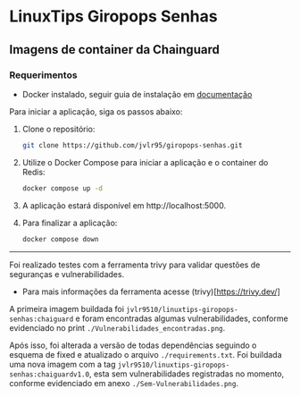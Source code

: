 # LinuxTips Giropops Senhas

## Imagens de container da Chainguard

### Requerimentos
- Docker instalado, seguir guia de instalação em [documentação](https://docs.docker.com/engine/install/)

Para iniciar a aplicação, siga os passos abaixo:

1. Clone o repositório:
   ```bash
   git clone https://github.com/jvlr95/giropops-senhas.git
   ```

2. Utilize o Docker Compose para iniciar a aplicação e o container do Redis:
    ```bash
    docker compose up -d
    ```

3. A aplicação estará disponível em http://localhost:5000.

4. Para finalizar a aplicação:
    ```bash
    docker compose down
    ```

---

Foi realizado testes com a ferramenta trivy para validar questões de seguranças e vulnerabilidades.
* Para mais informações da ferramenta acesse (trivy)[https://trivy.dev/]

A primeira imagem buildada foi `jvlr9510/linuxtips-giropops-senhas:chaiguard` e foram encontradas algumas vulnerabilidades, conforme evidenciado no print `./Vulnerabilidades_encontradas.png`.

Após isso, foi alterada a versão de todas dependências seguindo o esquema de fixed e atualizado o arquivo `./requirements.txt`. Foi buildada uma nova imagem com a tag `jvlr9510/linuxtips-giropops-senhas:chaiguardv1.0`, esta sem vulnerabilidades registradas no momento, conforme evidenciado em anexo `./Sem-Vulnerabilidades.png`.
```

